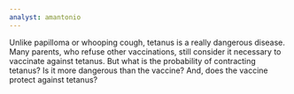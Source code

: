 ```yaml
---
analyst: amantonio
---
```


Unlike papilloma or whooping cough, tetanus is a really dangerous disease. Many parents, who refuse other vaccinations, still consider it necessary to vaccinate against tetanus. But what is the probability of contracting tetanus? Is it more dangerous than the vaccine? And, does the vaccine protect against tetanus?
